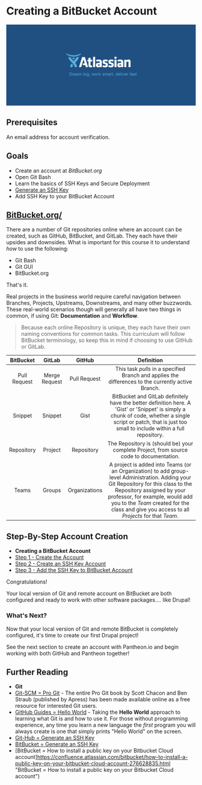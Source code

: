 # Creating a BitBucket Account

![BitBucket](../images/overview-&-development/bitbucket/atlassian_logo-lockup-5-a.png)

## Prerequisites

An email address for account verification.

## Goals

* Create an account at *BitBucket.org*
* Open Git Bash
* Learn the basics of SSH Keys and Secure Deployment
* [Generate an SSH Key](https://confluence.atlassian.com/bitbucket/set-up-ssh-for-git-728138079.html "Generate an SSH Key")
* Add SSH Key to your BitBucket Account


## [BitBucket.org/](https://bitbucket.org/ "bitbucket.org")

There are a number of Git repositories online where an account can be created, such as GitHub, BitBucket, and GitLab. They each have their upsides and downsides. What is important for this course it to understand *how* to use the following:

* Git Bash
* Git GUI
* BitBucket.org

That's it.

Real projects in the business world require careful navigation between Branches, Projects, Upstreams, Downstreams, and many other buzzwords. These real-world scenarios though will generally all have two things in common, if using Git: **Documentation** and **Workflow**.

> Because each online Repository is unique, they each have their own naming conventions for common tasks. This curriculum will follow BitBucket terminology, so keep this in mind if choosing to use GitHub or GitLab.

| BitBucket  | GitLab  | GitHub   | Definition  |
| :-------------: |:-------------:| :-----:|:--: |
| Pull Request  | Merge Request   | Pull Request  | This task *pulls* in a specified Branch and applies the differences to the currently active Branch.   |
| Snippet   | Snippet   | Gist   | BitBucket and GitLab definitely have the better definition here. A 'Gist' or 'Snippet' is simply a chunk of code, whether a single script or patch, that is just too small to include within a full repository.   |
| Repository  | Project   | Repository  | The Repository is (should be) your complete Project, from source code to documentation.   |
| Teams   | Groups   | Organizations  | A project is added into Teams (or an Organization) to add group-level Administration. Adding your Git Repository for this class to the Repository assigned by your professor, for example, would add you to the *Team* created for the class and give you access to all *Projects* for that *Team*.  |

## Step-By-Step Account Creation

* **Creating a BitBucket Account**
 * [Step 1 - Create the Account](../manuscript/overview-&-development/creating-bitbucket-account/creating-bitbucket-account_step-1.md "Step 1 - Create the Account")
 * [Step 2 - Create an SSH Key Account](../manuscript/overview-&-development/creating-bitbucket-account/creating-bitbucket-account_step-2.md "Step 2 - Create an SSH Key Account")
 * [Step 3 - Add the SSH Key to BitBucket Account](../manuscript/overview-&-development/creating-bitbucket-account/creating-bitbucket-account_step-3.md "Step 3 - Add the SSH Key to BitBucket Account")

 Congratulations!

 Your local version of Git and remote account on BitBucket are both configured and ready to work with other software packages.... like Drupal!

### What's Next?

Now that your local version of Git and remote BitBucket is completely configured, it's time to create our first Drupal project!

See the next section to create an account with Pantheon.io and begin working with both GitHub and Pantheon together!


## Further Reading
* **Git**
 * [Git-SCM = Pro Git](https://git-scm.com/book/en/v2 "Git-SCM = Pro Git") - The entire Pro Git book by Scott Chacon and Ben Straub (published by Apress) has been made available online as a free resource for interested Git users.
 * [GitHub Guides = Hello World](https://guides.github.com/activities/hello-world/ "GitHub Guides = Hello World") - Taking the **Hello World** approach to learning what Git is and how to use it. For those without programming experience, any time you learn a new language the *first* program you will always create is one that simply prints "Hello World" on the screen.
* [Git-Hub = Generate an SSH Key](https://help.github.com/articles/generating-an-ssh-key/ "Git-Hub = Generate an SSH Key")
* [BitBucket = Generate an SSH Key](https://confluence.atlassian.com/bitbucket/set-up-ssh-for-git-728138079.html "BitBucket = Set up SSH for Git")
* [BitBucket = How to install a public key on your Bitbucket Cloud account]https://confluence.atlassian.com/bitbucket/how-to-install-a-public-key-on-your-bitbucket-cloud-account-276628835.html "BitBucket = How to install a public key on your Bitbucket Cloud account")
